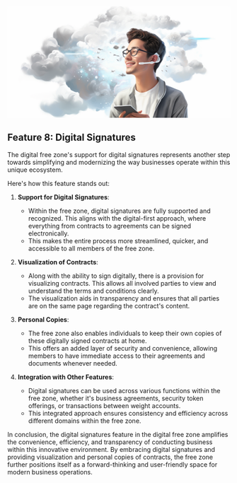 ![](img/person_phone_cloud.png)

## Feature 8: Digital Signatures

The digital free zone's support for digital signatures represents another step towards simplifying and modernizing the way businesses operate within this unique ecosystem. 

Here's how this feature stands out:

1. **Support for Digital Signatures**: 
   * Within the free zone, digital signatures are fully supported and recognized. This aligns with the digital-first approach, where everything from contracts to agreements can be signed electronically.
   * This makes the entire process more streamlined, quicker, and accessible to all members of the free zone.

2. **Visualization of Contracts**: 
   * Along with the ability to sign digitally, there is a provision for visualizing contracts. This allows all involved parties to view and understand the terms and conditions clearly.
   * The visualization aids in transparency and ensures that all parties are on the same page regarding the contract's content.

3. **Personal Copies**: 
   * The free zone also enables individuals to keep their own copies of these digitally signed contracts at home.
   * This offers an added layer of security and convenience, allowing members to have immediate access to their agreements and documents whenever needed.

4. **Integration with Other Features**: 
   * Digital signatures can be used across various functions within the free zone, whether it's business agreements, security token offerings, or transactions between weight accounts.
   * This integrated approach ensures consistency and efficiency across different domains within the free zone.

In conclusion, the digital signatures feature in the digital free zone amplifies the convenience, efficiency, and transparency of conducting business within this innovative environment. By embracing digital signatures and providing visualization and personal copies of contracts, the free zone further positions itself as a forward-thinking and user-friendly space for modern business operations.